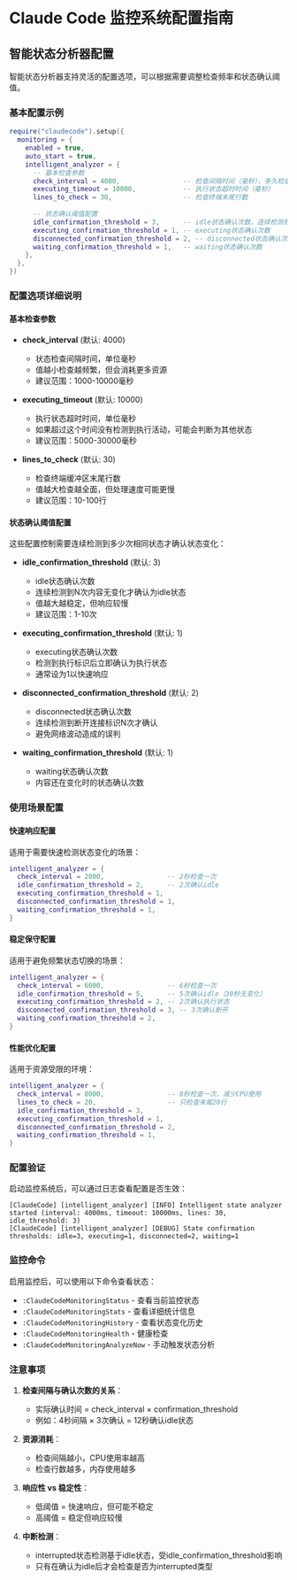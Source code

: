 # Claude Code 监控系统配置指南

## 智能状态分析器配置

智能状态分析器支持灵活的配置选项，可以根据需要调整检查频率和状态确认阈值。

### 基本配置示例

```lua
require("claudecode").setup({
  monitoring = {
    enabled = true,
    auto_start = true,
    intelligent_analyzer = {
      -- 基本检查参数
      check_interval = 4000,                -- 检查间隔时间（毫秒），多久检查一次状态
      executing_timeout = 10000,            -- 执行状态超时时间（毫秒）
      lines_to_check = 30,                  -- 检查终端末尾行数
      
      -- 状态确认阈值配置
      idle_confirmation_threshold = 3,      -- idle状态确认次数，连续检测到N次才确认为idle
      executing_confirmation_threshold = 1, -- executing状态确认次数
      disconnected_confirmation_threshold = 2, -- disconnected状态确认次数
      waiting_confirmation_threshold = 1,   -- waiting状态确认次数
    },
  },
})
```

### 配置选项详细说明

#### 基本检查参数

- **check_interval** (默认: 4000)
  - 状态检查间隔时间，单位毫秒
  - 值越小检查越频繁，但会消耗更多资源
  - 建议范围：1000-10000毫秒

- **executing_timeout** (默认: 10000)
  - 执行状态超时时间，单位毫秒
  - 如果超过这个时间没有检测到执行活动，可能会判断为其他状态
  - 建议范围：5000-30000毫秒

- **lines_to_check** (默认: 30)
  - 检查终端缓冲区末尾行数
  - 值越大检查越全面，但处理速度可能更慢
  - 建议范围：10-100行

#### 状态确认阈值配置

这些配置控制需要连续检测到多少次相同状态才确认状态变化：

- **idle_confirmation_threshold** (默认: 3)
  - idle状态确认次数
  - 连续检测到N次内容无变化才确认为idle状态
  - 值越大越稳定，但响应较慢
  - 建议范围：1-10次

- **executing_confirmation_threshold** (默认: 1)
  - executing状态确认次数  
  - 检测到执行标识后立即确认为执行状态
  - 通常设为1以快速响应

- **disconnected_confirmation_threshold** (默认: 2)
  - disconnected状态确认次数
  - 连续检测到断开连接标识N次才确认
  - 避免网络波动造成的误判

- **waiting_confirmation_threshold** (默认: 1)
  - waiting状态确认次数
  - 内容还在变化时的状态确认次数

### 使用场景配置

#### 快速响应配置
适用于需要快速检测状态变化的场景：

```lua
intelligent_analyzer = {
  check_interval = 2000,                -- 2秒检查一次
  idle_confirmation_threshold = 2,      -- 2次确认idle
  executing_confirmation_threshold = 1,
  disconnected_confirmation_threshold = 1,
  waiting_confirmation_threshold = 1,
}
```

#### 稳定保守配置
适用于避免频繁状态切换的场景：

```lua
intelligent_analyzer = {
  check_interval = 6000,                -- 6秒检查一次
  idle_confirmation_threshold = 5,      -- 5次确认idle（30秒无变化）
  executing_confirmation_threshold = 2, -- 2次确认执行状态
  disconnected_confirmation_threshold = 3, -- 3次确认断开
  waiting_confirmation_threshold = 2,
}
```

#### 性能优化配置
适用于资源受限的环境：

```lua
intelligent_analyzer = {
  check_interval = 8000,                -- 8秒检查一次，减少CPU使用
  lines_to_check = 20,                  -- 只检查末尾20行
  idle_confirmation_threshold = 3,
  executing_confirmation_threshold = 1,
  disconnected_confirmation_threshold = 2,
  waiting_confirmation_threshold = 1,
}
```

### 配置验证

启动监控系统后，可以通过日志查看配置是否生效：

```
[ClaudeCode] [intelligent_analyzer] [INFO] Intelligent state analyzer started (interval: 4000ms, timeout: 10000ms, lines: 30, idle_threshold: 3)
[ClaudeCode] [intelligent_analyzer] [DEBUG] State confirmation thresholds: idle=3, executing=1, disconnected=2, waiting=1
```

### 监控命令

启用监控后，可以使用以下命令查看状态：

- `:ClaudeCodeMonitoringStatus` - 查看当前监控状态
- `:ClaudeCodeMonitoringStats` - 查看详细统计信息
- `:ClaudeCodeMonitoringHistory` - 查看状态变化历史
- `:ClaudeCodeMonitoringHealth` - 健康检查
- `:ClaudeCodeMonitoringAnalyzeNow` - 手动触发状态分析

### 注意事项

1. **检查间隔与确认次数的关系**：
   - 实际确认时间 = check_interval × confirmation_threshold
   - 例如：4秒间隔 × 3次确认 = 12秒确认idle状态

2. **资源消耗**：
   - 检查间隔越小，CPU使用率越高
   - 检查行数越多，内存使用越多

3. **响应性 vs 稳定性**：
   - 低阈值 = 快速响应，但可能不稳定
   - 高阈值 = 稳定但响应较慢

4. **中断检测**：
   - interrupted状态检测基于idle状态，受idle_confirmation_threshold影响
   - 只有在确认为idle后才会检查是否为interrupted类型